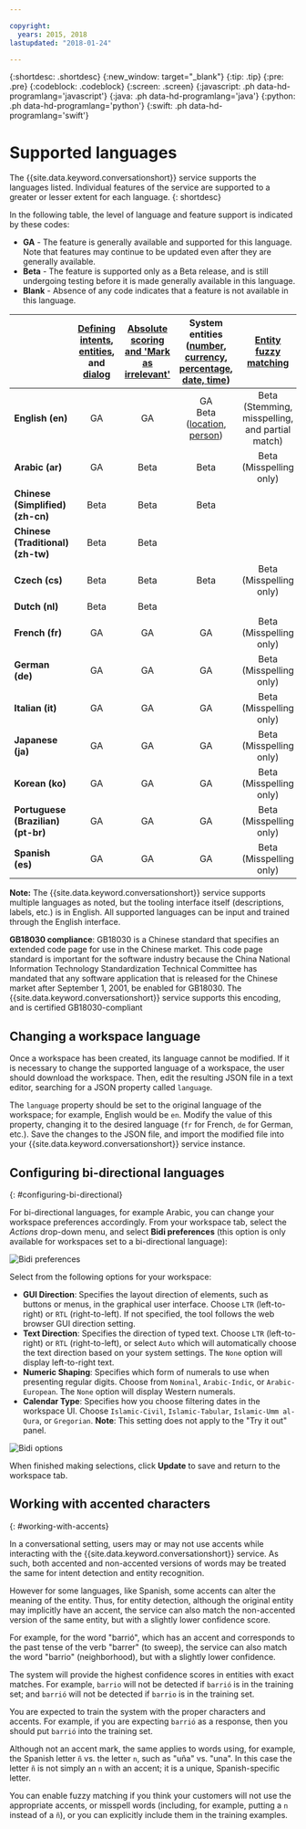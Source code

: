 ```yaml
---

copyright:
  years: 2015, 2018
lastupdated: "2018-01-24"

---
```


{:shortdesc: .shortdesc}
{:new_window: target="_blank"}
{:tip: .tip}
{:pre: .pre}
{:codeblock: .codeblock}
{:screen: .screen}
{:javascript: .ph data-hd-programlang='javascript'}
{:java: .ph data-hd-programlang='java'}
{:python: .ph data-hd-programlang='python'}
{:swift: .ph data-hd-programlang='swift'}

# Supported languages
The {{site.data.keyword.conversationshort}} service supports the languages listed. Individual features of the service are supported to a greater or lesser extent for each language.
{: shortdesc}

In the following table, the level of language and feature support is indicated by these codes:

- **GA** - The feature is generally available and supported for this language. Note that features may continue to be updated even after they are generally available.
- **Beta** - The feature is supported only as a Beta release, and is still undergoing testing before it is made generally available in this language.
- **Blank** - Absence of any code indicates that a feature is not available in this language.

|                  | **[Defining intents](intents.html)**, **[entities](entities.html)**, and **[dialog](dialog-build.html)** | **[Absolute scoring and 'Mark as irrelevant'](intents.html#mark-irrelevant)** | **System entities ([number](system-entities.html#sys-number), [currency](system-entities.html#sys-currency), [percentage](system-entities.html#sys-percentage), [date, time](system-entities.html#sys-datetime))** | **[Entity fuzzy matching](entities.html#fuzzy-matching)** | **[Pattern-based entities](entities.html#pattern-entities)** |
|:---|:---:|:---:|:---:|:---:|:---:|
| **English (en)**                   | GA | GA | GA </br> Beta ([location](system-entities.html#sys-location), [person](system-entities.html#sys-person)) | Beta (Stemming, misspelling, and partial match) | Beta |
| **Arabic (ar)**                    | GA | Beta | Beta | Beta (Misspelling only) | Beta |
| **Chinese (Simplified) (zh-cn)**   | Beta | Beta | Beta |  | Beta |
| **Chinese (Traditional) (zh-tw)**  | Beta | Beta |  |  | Beta |
| **Czech (cs)**                     | Beta | Beta | Beta | Beta (Misspelling only) | Beta
| **Dutch (nl)**                     | Beta | Beta |  |  | Beta |
| **French (fr)**                    | GA | GA | GA | Beta (Misspelling only) | Beta |
| **German (de)**                    | GA | GA | GA | Beta (Misspelling only) | Beta |
| **Italian (it)**                   | GA | GA | GA | Beta (Misspelling only) | Beta |
| **Japanese (ja)**                  | GA | GA | GA | Beta (Misspelling only) | Beta |
| **Korean (ko)**                    | GA | GA | GA | Beta (Misspelling only) | Beta |
| **Portuguese (Brazilian) (pt-br)** | GA | GA | GA | Beta (Misspelling only) | Beta |
| **Spanish (es)**                   | GA | GA | GA | Beta (Misspelling only) | Beta ||

**Note:** The {{site.data.keyword.conversationshort}} service supports multiple languages as noted, but the tooling interface itself (descriptions, labels, etc.) is in English. All supported languages can be input and trained through the English interface.

**GB18030 compliance**: GB18030 is a Chinese standard that specifies an extended code page for use in the Chinese market. This code page standard is important for the software industry because the China National Information Technology Standardization Technical Committee has mandated that any software application that is released for the Chinese market after September 1, 2001, be enabled for GB18030. The {{site.data.keyword.conversationshort}} service supports this encoding, and is certified GB18030-compliant

## Changing a workspace language

Once a workspace has been created, its language cannot be modified. If it is necessary to change the supported language of a workspace, the user should download the workspace. Then, edit the resulting JSON file in a text editor, searching for a JSON property called `language`.

The `language` property should be set to the original language of the workspace; for example, English would be `en`. Modify the value of this property, changing it to the desired language (`fr` for French, `de` for German, etc.). Save the changes to the JSON file, and import the modified file into your {{site.data.keyword.conversationshort}} service instance.

## Configuring bi-directional languages
{: #configuring-bi-directional}

For bi-directional languages, for example Arabic, you can change your workspace preferences accordingly. From your workspace tab, select the *Actions* drop-down menu, and select **Bidi preferences** (this option is only available for workspaces set to a bi-directional language):

![Bidi preferences](images/bidi_prefs.png)

Select from the following options for your workspace:

- **GUI Direction**: Specifies the layout direction of elements, such as buttons or menus, in the graphical user interface. Choose `LTR` (left-to-right) or `RTL` (right-to-left). If not specified, the tool follows the web browser GUI direction setting.
- **Text Direction**: Specifies the direction of typed text. Choose `LTR` (left-to-right) or `RTL` (right-to-left), or select `Auto` which will automatically choose the text direction based on your system settings. The `None` option will display left-to-right text.
- **Numeric Shaping**: Specifies which form of numerals to use when presenting regular digits. Choose from `Nominal`, `Arabic-Indic`, or `Arabic-European`. The `None` option will display Western numerals.
- **Calendar Type**: Specifies how you choose filtering dates in the workspace UI. Choose `Islamic-Civil`, `Islamic-Tabular`, `Islamic-Umm al-Qura`, or `Gregorian`. **Note**: This setting does not apply to the "Try it out" panel.

![Bidi options](images/bidi_opts.png)

When finished making selections, click **Update** to save and return to the workspace tab.

## Working with accented characters
{: #working-with-accents}

In a conversational setting, users may or may not use accents while interacting with the {{site.data.keyword.conversationshort}} service. As such, both accented and non-accented versions of words may be treated the same for intent detection and entity recognition.

However for some languages, like Spanish, some accents can alter the meaning of the entity. Thus, for entity detection, although the original entity may implicitly have an accent, the service can also match the non-accented version of the same entity, but with a slightly lower confidence score.

For example, for the word "barrió", which has an accent and corresponds to the past tense of the verb "barrer" (to sweep), the service can also match the word "barrio" (neighborhood), but with a slightly lower confidence.

The system will provide the highest confidence scores in entities with exact matches. For example, `barrio` will not be detected if `barrió` is in the training set; and `barrió` will not be detected if `barrio` is in the training set.

You are expected to train the system with the proper characters and accents. For example, if you are expecting `barrió` as a response, then you should put `barrió` into the training set.

Although not an accent mark, the same applies to words using, for example, the Spanish letter `ñ` vs. the letter `n`, such as "uña" vs. "una". In this case the letter `ñ` is not simply an `n` with an accent; it is a unique, Spanish-specific letter.

You can enable fuzzy matching if you think your customers will not use the appropriate accents, or misspell words (including, for example, putting a `n` instead of a `ñ`), or you can explicitly include them in the training examples.